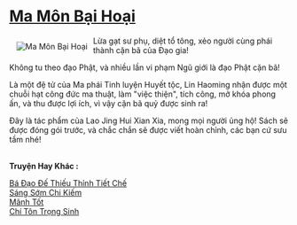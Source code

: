 <a href="https://truyenwiki.net/ma-mon-bai-hoai.35474/" title="Ma Môn Bại Hoại"><h1>Ma Môn Bại Hoại</h1></a><div style="display:table"><img align="right" style="float: left; padding: 10px;" src="https://truyenwiki.net/a/img/str/src/35474.jpg" alt="Ma Môn Bại Hoại">Lừa gạt sư phụ, diệt tổ tông, xẻo người cùng phái thành cặn bã của Đạo gia!<p></p> Không tu theo đạo Phật, và nhiều lần vi phạm Ngũ giới là đạo Phật cặn bã!<p></p> Là một đệ tử của Ma phái Tinh luyện Huyết tộc, Lin Haoming nhận được một chuỗi hạt công đức ma thuật, làm "việc thiện", tích công, mở khóa phong ấn, và thu được lợi ích, vì vậy cặn bã quỷ được sinh ra!<p></p> Đây là tác phẩm của Lao Jing Hui Xian Xia, mong mọi người ủng hộ! Sách sẽ được đóng gói trước, và chắc chắn sẽ được viết hoàn chỉnh, các bạn cứ sưu tầm nhé!</div><p><br><b>Truyện Hay Khác :</b></p><a href="https://truyenwiki.net/ba-dao-de-thieu-thinh-tiet-che.36185/" alt="Bá Đạo Đế Thiếu Thỉnh Tiết Chế">Bá Đạo Đế Thiếu Thỉnh Tiết Chế</a><br/><a href="https://github.com/nownovels/wikidich/tree/master/truyenhay/36007" alt="Sáng Sớm Chi Kiếm">Sáng Sớm Chi Kiếm</a><br/><a href="https://sangtacviet.wordpress.com/2020/10/22/manh-tot/" alt="Mãnh Tốt">Mãnh Tốt</a><br/><a href="https://sangtacviet.wordpress.com/2020/10/22/chi-ton-trong-sinh/" alt="Chí Tôn Trọng Sinh">Chí Tôn Trọng Sinh</a><br/>